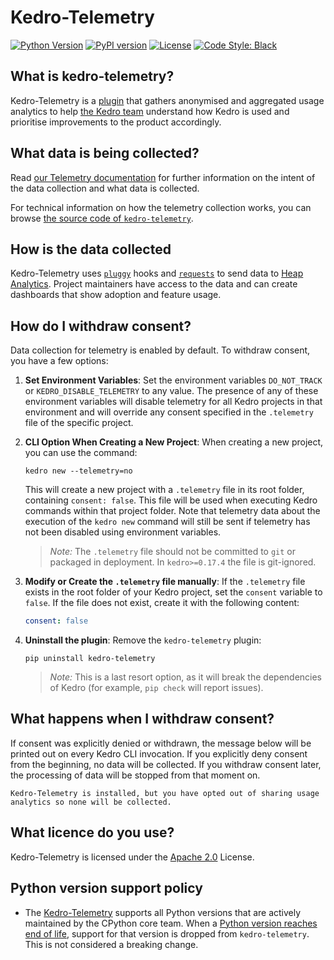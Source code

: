 # Kedro-Telemetry

[![Python Version](https://img.shields.io/badge/python-3.8%20%7C%203.9%20%7C%203.10%20%7C%203.11%20%7C%203.12-blue.svg)](https://pypi.org/project/kedro-telemetry/)
[![PyPI version](https://badge.fury.io/py/kedro-telemetry.svg)](https://pypi.org/project/kedro-telemetry/)
[![License](https://img.shields.io/badge/license-Apache%202.0-blue.svg)](https://opensource.org/licenses/Apache-2.0)
[![Code Style: Black](https://img.shields.io/badge/code%20style-black-black.svg)](https://github.com/ambv/black)

## What is kedro-telemetry?

Kedro-Telemetry is a [plugin](https://docs.kedro.org/en/stable/extend_kedro/plugins.html)
that gathers anonymised and aggregated usage analytics
to help [the Kedro team](https://docs.kedro.org/en/stable/contribution/technical_steering_committee.html)
understand how Kedro is used and prioritise improvements to the product accordingly.

## What data is being collected?

Read [our Telemetry documentation](https://docs.kedro.org/en/stable/configuration/telemetry.html)
for further information on the intent of the data collection and what data is collected.

For technical information on how the telemetry collection works, you can browse
[the source code of `kedro-telemetry`](https://github.com/kedro-org/kedro-plugins/tree/main/kedro-telemetry).

## How is the data collected

Kedro-Telemetry uses [`pluggy`](https://pypi.org/project/pluggy/) hooks and [`requests`](https://pypi.org/project/requests/) to send data to [Heap Analytics](https://heap.io/). Project maintainers have access to the data and can create dashboards that show adoption and feature usage.

## How do I withdraw consent?

Data collection for telemetry is enabled by default. To withdraw consent, you have a few options:

1. **Set Environment Variables**:
   Set the environment variables `DO_NOT_TRACK` or `KEDRO_DISABLE_TELEMETRY` to any value. The presence of any of these environment variables will disable telemetry for all Kedro projects in that environment and will override any consent specified in the `.telemetry` file of the specific project.

2. **CLI Option When Creating a New Project**:
   When creating a new project, you can use the command:

   ```console
   kedro new --telemetry=no
   ```
   This will create a new project with a `.telemetry` file in its root folder, containing `consent: false`. This file will be used when executing Kedro commands within that project folder. Note that telemetry data about the execution of the `kedro new` command will still be sent if telemetry has not been disabled using environment variables.

   >*Note:* The `.telemetry` file should not be committed to `git` or packaged in deployment. In `kedro>=0.17.4` the file is git-ignored.

3. **Modify or Create the `.telemetry` file manually**:
   If the `.telemetry` file exists in the root folder of your Kedro project, set the `consent` variable to `false`. If the file does not exist, create it with the following content:
     ```yaml
     consent: false
     ```

4. **Uninstall the plugin**:
   Remove the `kedro-telemetry` plugin:

   ```console
   pip uninstall kedro-telemetry
   ```
   >*Note:* This is a last resort option, as it will break the dependencies of Kedro (for example, `pip check` will report issues).

## What happens when I withdraw consent?

If consent was explicitly denied or withdrawn, the message below will be printed out on every Kedro CLI invocation. If you explicitly deny consent from the beginning, no data will be collected. If you withdraw consent later, the processing of data will be stopped from that moment on.

```
Kedro-Telemetry is installed, but you have opted out of sharing usage analytics so none will be collected.
```

## What licence do you use?

Kedro-Telemetry is licensed under the [Apache 2.0](https://github.com/kedro-org/kedro-plugins/blob/main/LICENSE.md) License.

## Python version support policy

* The [Kedro-Telemetry](https://github.com/kedro-org/kedro-plugins/tree/main/kedro-telemetry) supports all Python versions that are actively maintained by the CPython core team. When a [Python version reaches end of life](https://devguide.python.org/versions/#versions), support for that version is dropped from `kedro-telemetry`. This is not considered a breaking change.
